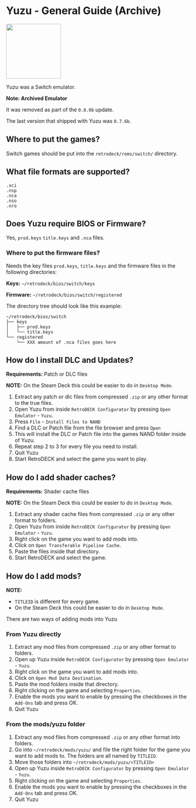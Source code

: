 # Yuzu - General Guide (Archive)

<img src="../../../wiki_images/logos//yuzu-logo.svg" width="150">

Yuzu was a Switch emulator.

**Note: Archived Emulator**

It was removed as part of the `0.8.0b` update.

The last version that shipped with Yuzu was `0.7.6b`.

## Where to put the games?

Switch games should be put into the `retrodeck/roms/switch/` directory.

## What file formats are supported?

```
.xci
.nsp
.nca
.nso
.nro
```

## Does Yuzu require BIOS or Firmware?

Yes, `prod.keys` `title.keys` and `.nca` files.

### Where to put the firmware files?

Needs the key files `prod.keys`, `title.keys` and the firmware files in the following directories:

**Keys:** `~/retrodeck/bios/switch/keys`

**Firmware:** `~/retrodeck/bios/switch/registered`

The directory tree should look like this example:

```
~/retrodeck/bios/switch
├── keys
│   ├── prod.keys
│   └── title.keys
└── registered
    └── XXX amount of .nca files goes here
```

## How do I install DLC and Updates?

**Requirements:** Patch or DLC files <br>

**NOTE:** On the Steam Deck this could be easier to do in `Desktop Mode`.

1. Extract any patch or dlc files from compressed `.zip` or any other format to the true files.
2. Open Yuzu from inside `RetroDECK Configurator` by pressing `Open Emulator` - `Yuzu`.
3. Press `File` - `Install Files to NAND`
4. Find a DLC or Patch file from the file browser and press `Open`
5. This will install the DLC or Patch file into the games NAND folder inside of Yuzu.
6. Repeat step 2 to 3 for every file you need to install.
7. Quit Yuzu
8. Start RetroDECK and select the game you want to play.

## How do I add shader caches?

**Requirements:** Shader cache files <br>

**NOTE:** On the Steam Deck this could be easier to do in `Desktop Mode`.

1. Extract any shader cache files from compressed `.zip` or any other format to folders.
2. Open Yuzu from inside `RetroDECK Configurator` by pressing `Open Emulator` - `Yuzu`.
3. Right click on the game you want to add mods into.
4. Click on `Open Transferable Pipeline Cache`.
5. Paste the files inside that directory.
6. Start RetroDECK and select the game.

## How do I add mods?

**NOTE:** 

- `TITLEID` is different for every game.
- On the Steam Deck this could be easier to do in `Desktop Mode`.

There are two ways of adding mods into Yuzu

### From Yuzu directly

1. Extract any mod files from compressed `.zip` or any other format to folders.
2. Open up Yuzu inside `RetroDECK Configurator` by pressing `Open Emulator` - `Yuzu`.
3. Right click on the game you want to add mods into.
4. Click on `Open Mod Data Destination`.
5. Paste the mod folders inside that directory.
6. Right clicking on the game and selecting `Properties`.
7. Enable the mods you want to enable by pressing the checkboxes in the `Add-Ons` tab and press OK.
8. Quit Yuzu

### From the mods/yuzu folder

1. Extract any mod files from compressed `.zip` or any other format into folders.
2. Go into `~/retrodeck/mods/yuzu/` and file the right folder for the game you want to add mods to. The folders are all named by `TITLEID`.
3. Move those folders into `~/retrodeck/mods/yuzu/<TITLEID>`
4. Open up Yuzu inside `RetroDECK Configurator` by pressing `Open Emulator` - `Yuzu`.
5. Right clicking on the game and selecting `Properties`.
6. Enable the mods you want to enable by pressing the checkboxes in the `Add-Ons` tab and press OK.
7. Quit Yuzu

